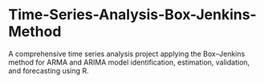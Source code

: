 # Time-Series-Analysis-Box-Jenkins-Method
A comprehensive time series analysis project applying the Box–Jenkins method for ARMA and ARIMA model identification, estimation, validation, and forecasting using R.
